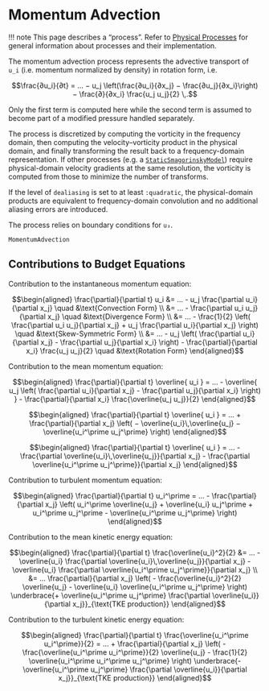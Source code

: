 # Momentum Advection

!!! note
    This page describes a “process”. Refer to [Physical Processes](@ref) for general information about processes and their implementation.

The momentum advection process represents the advective transport of ``u_i`` (i.e. momentum normalized by density) in rotation form, i.e.

```math
\frac{∂u_i}{∂t} = … − u_j \left(\frac{∂u_i}{∂x_j} − \frac{∂u_j}{∂x_i}\right)
− \frac{∂}{∂x_i} \frac{u_j u_j}{2} \,.
```

Only the first term is computed here while the second term is assumed to become part of a modified pressure handled separately.

The process is discretized by computing the vorticity in the frequency domain, then computing the velocity–vorticity product in the physical domain, and finally transforming the result back to a frequency-domain representation.
If other processes (e.g. a [`StaticSmagorinskyModel`](@ref)) require physical-domain velocity gradients at the same resolution, the vorticity is computed from those to minimize the number of transforms.

If the level of `dealiasing` is set to at least `:quadratic`, the physical-domain products are equivalent to frequency-domain convolution and no additional aliasing errors are introduced.

The process relies on boundary conditions for ``u₃``.

```@docs
MomentumAdvection
```

## Contributions to Budget Equations

Contribution to the instantaneous momentum equation:

```math
\begin{aligned}
  \frac{\partial}{\partial t} u_i &= …
  - u_j \frac{\partial u_i}{\partial x_j}
  \quad &\text{Convection Form}
  \\ &= …
  - \frac{\partial u_i u_j}{\partial x_j}
  \quad &\text{Divergence Form}
  \\ &= …
  - \frac{1}{2} \left(
    \frac{\partial u_i u_j}{\partial x_j}
    + u_j \frac{\partial u_i}{\partial x_j}
  \right)
  \quad &\text{Skew-Symmetric Form}
  \\ &= …
  - u_j \left( \frac{\partial u_i}{\partial x_j} - \frac{\partial u_j}{\partial x_i} \right)
  - \frac{\partial}{\partial x_i} \frac{u_j u_j}{2}
  \quad &\text{Rotation Form}
\end{aligned}
```

Contribution to the mean momentum equation:

```math
\begin{aligned}
  \frac{\partial}{\partial t} \overline{ u_i } = …
  - \overline{ u_j \left( \frac{\partial u_i}{\partial x_j} - \frac{\partial u_j}{\partial x_i} \right) }
  - \frac{\partial}{\partial x_i} \frac{\overline{u_j u_j}}{2}
\end{aligned}
```

```math
\begin{aligned}
  \frac{\partial}{\partial t} \overline{ u_i } = …
  + \frac{\partial}{\partial x_j} \left(
  − \overline{u_i}\,\overline{u_j}
  − \overline{u_i^\prime u_j^\prime}
  \right)
\end{aligned}
```

```math
\begin{aligned}
  \frac{\partial}{\partial t} \overline{ u_i } = …
  - \frac{\partial \overline{u_i}\,\overline{u_j}}{\partial x_j}
  - \frac{\partial \overline{u_i^\prime u_j^\prime}}{\partial x_j}
\end{aligned}
```

Contribution to turbulent momentum equation:

```math
\begin{aligned}
  \frac{\partial}{\partial t} u_i^\prime = …
  - \frac{\partial}{\partial x_j} \left(
    u_i^\prime \overline{u_j}
    + \overline{u_i} u_j^\prime
    + u_i^\prime u_j^\prime
    - \overline{u_i^\prime u_j^\prime}
  \right)
\end{aligned}
```

Contribution to the mean kinetic energy equation:

```math
\begin{aligned}
  \frac{\partial}{\partial t} \frac{\overline{u_i}^2}{2} &= …
  - \overline{u_i} \frac{\partial \overline{u_i}\,\overline{u_j}}{\partial x_j}
  - \overline{u_i} \frac{\partial \overline{u_i^\prime u_j^\prime}}{\partial x_j}
  \\ &= …
  \frac{\partial}{\partial x_j} \left(
    - \frac{\overline{u_i}^2}{2} \overline{u_j}
    - \overline{u_i} \overline{u_i^\prime u_j^\prime}
  \right)
  \underbrace{+ \overline{u_i^\prime u_j^\prime} \frac{\partial \overline{u_i}}{\partial x_j}}_{\text{TKE production}}
\end{aligned}
```

Contribution to the turbulent kinetic energy equation:

```math
\begin{aligned}
  \frac{\partial}{\partial t} \frac{\overline{u_i^\prime u_i^\prime}}{2} = …
  + \frac{\partial}{\partial x_j} \left(
    - \frac{\overline{u_i^\prime u_i^\prime}}{2} \overline{u_j}
    - \frac{1}{2} \overline{u_i^\prime u_i^\prime u_j^\prime}
  \right)
  \underbrace{- \overline{u_i^\prime u_j^\prime} \frac{\partial \overline{u_i}}{\partial x_j}}_{\text{TKE production}}
\end{aligned}
```
